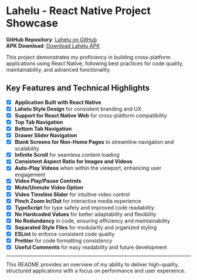 # Lahelu - React Native Project Showcase

**GitHub Repository**: [Lahelu on GitHub](https://github.com/khamdannahari/lahelu)  
**APK Download**: [Download Lahelu APK](https://drive.google.com/drive/folders/1YrV4yGD32WPAO1pATY-b4JIstvtuTEdA?usp=sharing)

This project demonstrates my proficiency in building cross-platform applications using React Native, following best practices for code quality, maintainability, and advanced functionality.

## Key Features and Technical Highlights

- [x] **Application Built with React Native**
- [x] **Lahelu Style Design** for consistent branding and UX
- [x] **Support for React Native Web** for cross-platform compatibility
- [x] **Top Tab Navigation**
- [x] **Bottom Tab Navigation**
- [x] **Drawer Slider Navigation**
- [x] **Blank Screens for Non-Home Pages** to streamline navigation and scalability
- [x] **Infinite Scroll** for seamless content loading
- [x] **Consistent Aspect Ratio for Images and Videos**
- [x] **Auto-Play Videos** when within the viewport, enhancing user engagement
- [x] **Video Play/Pause Controls**
- [x] **Mute/Unmute Video Option**
- [x] **Video Timeline Slider** for intuitive video control
- [x] **Pinch Zoom In/Out** for interactive media experience
- [x] **TypeScript** for type safety and improved code readability
- [x] **No Hardcoded Values** for better adaptability and flexibility
- [x] **No Redundancy** in code, ensuring efficiency and maintainability
- [x] **Separated Style Files** for modularity and organized styling
- [x] **ESLint** to enforce consistent code quality
- [x] **Prettier** for code formatting consistency
- [x] **Useful Comments** for easy readability and future development

---

This README provides an overview of my ability to deliver high-quality, structured applications with a focus on performance and user experience.
